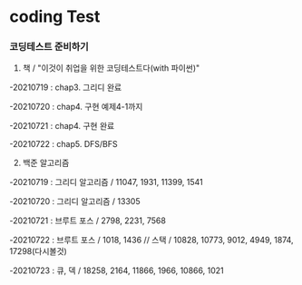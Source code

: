 # coding Test

### 코딩테스트 준비하기

1. 책 / "이것이 취업을 위한 코딩테스트다(with 파이썬)"

-20210719 : chap3. 그리디 완료

-20210720 : chap4. 구현 예제4-1까지

-20210721 : chap4. 구현 완료

-20210722 : chap5. DFS/BFS

2. 백준 알고리즘

-20210719 : 그리디 알고리즘 / 11047, 1931, 11399, 1541

-20210720 : 그리디 알고리즘 / 13305

-20210721 : 브루트 포스 / 2798, 2231, 7568

-20210722 : 브루트 포스 / 1018, 1436 // 스택 / 10828, 10773, 9012, 4949, 1874, 17298(다시볼것)

-20210723 : 큐, 덱 / 18258, 2164, 11866, 1966, 10866, 1021
